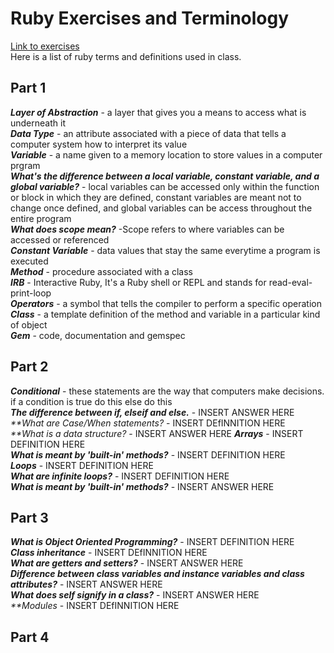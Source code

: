 # Ruby Exercises and Terminology 
[Link to exercises](https://github.com/cruzgerman216/CodeLabs-Ruby-on-Rails-Exercises) <br>
Here is a list of ruby terms and definitions used in class.

## Part 1 
<em>**Layer of Abstraction**</em> - a layer that gives you a means to access what is underneath it <br>
<em>**Data Type**</em> - an attribute associated with a piece of data that tells a computer system how to interpret its value <br>
<em>**Variable**</em> - a name given to a memory location to store values in a computer prgram <br>
<em>**What's the difference between a local variable, constant variable, and a global variable?**</em> - local variables can be accessed only within the function or block in which they are defined, constant variables are meant not to change once defined, and global variables can be access throughout the entire program <br>
<em>**What does scope mean?**</em> -Scope refers to where variables can be accessed or referenced<br>
<em>**Constant Variable**</em> - data values that stay the same everytime a program is executed <br>
<em>**Method**</em> - procedure associated with a class <br>
<em>**IRB**</em> - Interactive Ruby, It's a Ruby shell or REPL and stands for read-eval-print-loop <br>
<em>**Operators**</em> - a symbol that tells the compiler to perform a specific operation <br>
<em>**Class**</em> - a template definition of the method and variable in a particular kind of object<br>
<em>**Gem**</em> - code, documentation and gemspec <br>

## Part 2
<em>**Conditional**</em> - these statements are the way that computers make decisions. if a condition is true do this else do this <br>
<em>**The difference between if, elseif and else.**</em> - INSERT ANSWER HERE <br>
<em>**What are Case/When statements? </em> - INSERT DEfINNITION HERE <br>
<em>**What is a data structure? </em> - INSERT ANSWER HERE <rb>
<em>**Arrays**</em> - INSERT DEFINITION HERE <br>
<em>**What is meant by 'built-in' methods?**</em> - INSERT DEFINITION HERE <br>
<em>**Loops**</em> - INSERT DEFINITION HERE <br>
<em>**What are infinite loops?**</em> - INSERT DEFINITION HERE <br>
<em>**What is meant by 'built-in' methods?**</em> - INSERT ANSWER HERE <br>
## Part 3
<em>**What is Object Oriented Programming?**</em> - INSERT DEFINITION HERE <br>
<em>**Class inheritance**</em> - INSERT DEfINNITION HERE <br>
<em>**What are getters and setters?**</em> - INSERT ANSWER HERE <br>
<em>**Difference between class variables and instance variables and class attributes?**</em> - INSERT ANSWER HERE <br>
<em>**What does self signify in a class?**</em> - INSERT ANSWER HERE <br>
<em>**Modules</em> - INSERT DEfINNITION HERE <br>
## Part 4